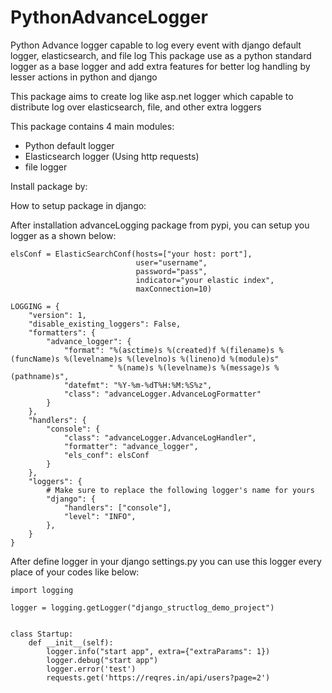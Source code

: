 # PythonAdvanceLogger
Python Advance logger capable to log every event with django default logger, elasticsearch, and file log
This package use as a python standard logger as a base logger and add extra features for better log handling 
by lesser actions in python and django

This package aims to create log like asp.net logger which capable to distribute log over elasticsearch, file, and other
extra loggers

This package contains 4 main modules:
* Python default logger
* Elasticsearch logger (Using http requests)
* file logger

Install package by:
    


How to setup package in django:

After installation advanceLogging package from pypi, you can setup you logger as a shown below:

```
elsConf = ElasticSearchConf(hosts=["your host: port"],
                            user="username",
                            password="pass",
                            indicator="your elastic index",
                            maxConnection=10)

LOGGING = {
    "version": 1,
    "disable_existing_loggers": False,
    "formatters": {
        "advance_logger": {
            "format": "%(asctime)s %(created)f %(filename)s %(funcName)s %(levelname)s %(levelno)s %(lineno)d %(module)s"
                      " %(name)s %(levelname)s %(message)s %(pathname)s",
            "datefmt": "%Y-%m-%dT%H:%M:%S%z",
            "class": "advanceLogger.AdvanceLogFormatter"
        }
    },
    "handlers": {
        "console": {
            "class": "advanceLogger.AdvanceLogHandler",
            "formatter": "advance_logger",
            "els_conf": elsConf
        }
    },
    "loggers": {
        # Make sure to replace the following logger's name for yours
        "django": {
            "handlers": ["console"],
            "level": "INFO",
        },
    }
}
```

After define logger in your django settings.py you can use this logger every place of your codes like below:

```angular2html
import logging

logger = logging.getLogger("django_structlog_demo_project")


class Startup:
    def __init__(self):
        logger.info("start app", extra={"extraParams": 1})
        logger.debug("start app")
        logger.error('test')
        requests.get('https://reqres.in/api/users?page=2')
```